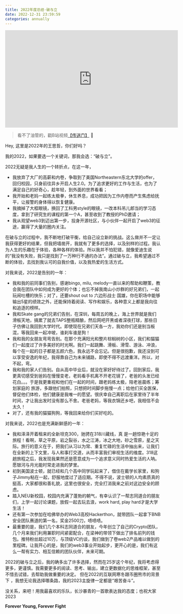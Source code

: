 ```yaml
---
title: 2022年度总结·破与立
date: 2022-12-31 23:59:59
categories: annually
---
```


<iframe width="560" height="315" src="https://www.youtube.com/embed/ACJX5Kmh16w" title="YouTube video player" frameborder="0" allow="accelerometer; autoplay; clipboard-write; encrypted-media; gyroscope; picture-in-picture" allowfullscreen></iframe>

> 看不了油管的，戳B站视频[【传送门】](https://www.bilibili.com/video/BV1TG4y177Kd/?spm_id_from=333.999.0.0&vd_source=cdd2b14ef235a4dc214d7799aa9a91ce) 🚀

Hey, 这里是2022年的王思哲，你们好吗？

我的2022，如果要选一个关键词，那我会选：“破与立”。

2022无疑是我人生的一个转折点，在这一年，

- 我放弃了大厂的高薪和内卷，争取到了美国Northeastern东北大学的offer，回归校园，只身前往异乡开启人生2.0。为了追求更好的工作与生活，也为了满足自己的好奇心，趁年轻，到外面的世界看看；
- 我开始和老妈一起练太极拳，休生养息，成功把因为工作内卷而产生焦虑给抚平，让报警的身体得以恢复健康。
- 我摘掉了大框眼镜，换回了工科男style的眼镜，一改本科吊儿郎当的学习态度，拿到了研究生的课程的第一个A，甚至收到了教授的PhD邀请；
- 我从观望web3到迈出第一步，投身开源社区，与小伙伴一起开启了web3的征途，赢得了大量的圈内关注。

在破与立的过程中，我不断地打破平衡，给自己设立新的挑战。这么做并不一定让我获得更好的结果，但我把墙凿开，我就有了更多的选择，以及别样的过程。我认为人生的乐趣在于体验，各种各样的体验。所以我并不怕犯错，就像爱迪生说的“我没有失败，我只是找到了一万种行不通的办法”。通过破与立，我希望通过不断的体验，去找到我认可的自我价值，以及我热爱的生活方式。

对我来说，2022是告别的一年：

- 我和我的前同事们告别，感谢bingo, milu, melody一直以来的帮助和鞭策，教会我在团队中如何成为更好的个体；也忘不掉我南山小炒群的好兄弟们，一起玩闹吐槽的快乐；对了，还要shout out to 六边形战士 国雄，你在职场中能够  输出5星的绩效之外，还能保持着阅读、写作和娱乐，各种意义上都是我向往和追逐的榜样。
- 我和Skate gang的兄弟们告别，在深圳，每周五的晚上，海上世界就是我们滑板天地，搞累了就去TAPS整瓶精酿，然后网吧开黑或者深夜打球，那些日子仿佛让我回到大学时代。即使现在兄弟们天各一方，我劝你们还是别当板混，等我回来一起冲坡，谁刹车谁是狗！
- 我和我的女朋友弯弯告别。在那个充满阳光和整片棕榈树的小区，我们和猫猫们一起度过了许多美好的时光啊。我们一起跳舞、滑板、滑雪、游泳、冲浪，每个在一起的日子都是五颜六色，我永远不会忘记。但是很抱歉，我还没到可以享受安逸的年纪，我得靠自己为未来铺路，即使不得不远渡重洋。所以，对不起，弯。
- 我和我的家人们告别。自从高中毕业后，就没在家好好待过了。回到家后，我更真切感受到爸妈在慢慢变老，老妈看手机离不开老花镜了，老爸的头发已经花白。。。于是我更重视和他们在一起的时间，跟老妈练太极，陪老爸晨练；筹划家庭的  旅游，多跟他们拍照，只想把时间脚步拖慢一点；给他们买全医保，督促他们体检，他们健康是我唯一的愿望。很庆幸自己离职后在家里待了半年时间，才让我出发时没有那么不舍。老爸老妈，等我衣锦还乡吧，我相信不会太久！
- 对了，还有我的猫猫狗狗，等我回来给你们买好吃的。

对我来说，2022也是充满新鲜感的一年：

- 我和泽泽开着租来的全新坦克300，驰骋在318川藏线，真 是一趟惊艳十足的旅程！看啊，草之平原，岩之裂谷，水之江涛，冰之大地，砂之雪原，星之天际。旅行的意义在于，把我们从习以为常、重复忙碌的生活中抽出来，让我们在全新的上下文里，与人和事打交道，从而丰富我们审视生活的维度。318这趟旅程之后，我发现我果然还是愿意成为一个追求意义同时热爱生活的人呐。愿银河与月光能时常走进我的梦里。
- 初到美国波士顿，就已经和几个高中同学玩起来了，借住在戴学长家里，和狗子Jimmy粘在一起，舒服地度过了适应期。不得不说，波士顿的人均素质真的挺高，大家都很和善礼貌，这里也很安全，完全打消我来之前对这边安全的顾虑。
- 踏入NEU新校园，校园内充满了蓬勃的朝气，有幸认识了一帮志同道合的朋友们，上学一起讨论课题，放假一起去玩去浪，work hard, play hard才是大学生活！
- 还有第一次参加在哈佛举办的Web3高校Hackerthon，就带团队一起拿下BNB安全团队赛道的第一名，奖金2500刀，啧啧啧。
- 最重要的是，我们几个本科志同道合的朋友，今年创立了自己的Crypto团队，几个月来我们利用兼职时间紧密配合，在梁神的带领下做出了排名前列的钱包。推特粉丝超过10万，与顶级VC约谈，我们做到了卷web2产品难以做到的里程碑。让我开心的是，我们的web3事业开始起步，更开心的是，我们有这么一帮有实力、相互信赖的团队伙伴，未来可期。

2022的破与立之后，我的确多出了许多选择，然而在25岁这个年纪，我将考虑得更多，更谨慎。我需要更多的阅读、思考、输出，建立更数据化的思维框架，甚至不惜去试错，去帮助我做重要的决定。 但在2022的互联网寒冬跟币圈熊市的背景下 ，我想无论我选择哪条路，我的2023主旋律一定都是“艰苦奋斗”。

没关系，来吧！用我最喜欢的乐队，长沙暴青的一首歌表达我的态度；也祝大家 2023

**Forever Young, Forever Fight**
